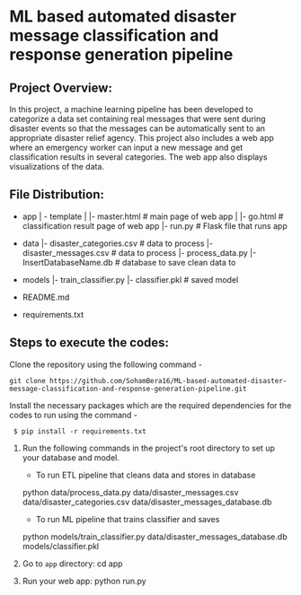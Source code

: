 # ML based automated disaster message classification and response generation pipeline

## Project Overview:
In this project, a machine learning pipeline has been developed to categorize a data set containing real messages that were sent during disaster events so that the messages can be automatically sent to an appropriate disaster relief agency. This project also includes a web app where an emergency worker can input a new message and get classification results in several categories. The web app also displays visualizations of the data. 

## File Distribution:
- app
| - template
| |- master.html  # main page of web app
| |- go.html  # classification result page of web app
|- run.py  # Flask file that runs app

- data
|- disaster_categories.csv  # data to process 
|- disaster_messages.csv  # data to process
|- process_data.py
|- InsertDatabaseName.db   # database to save clean data to

- models
|- train_classifier.py
|- classifier.pkl  # saved model 

- README.md
- requirements.txt

## Steps to execute the codes:

 Clone the repository using the following command -
 
    git clone https://github.com/SohamBera16/ML-based-automated-disaster-message-classification-and-response-generation-pipeline.git    
     
 Install the necessary packages which are the required dependencies for the codes to run using the command -
 
     $ pip install -r requirements.txt     
 
 1. Run the following commands in the project's root directory to set up your database and model.

    - To run ETL pipeline that cleans data and stores in database
        
    python data/process_data.py data/disaster_messages.csv data/disaster_categories.csv data/disaster_messages_database.db          
    
    - To run ML pipeline that trains classifier and saves

    python models/train_classifier.py data/disaster_messages_database.db models/classifier.pkl            

2. Go to `app` directory: 
    cd app

3. Run your web app: 
     python run.py
